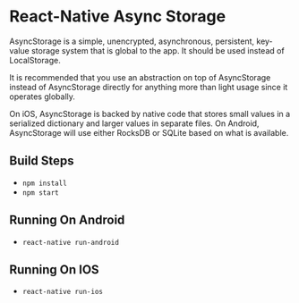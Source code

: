 # React-Native Async Storage

AsyncStorage is a simple, unencrypted, asynchronous, persistent, key-value storage system that is global to the app. It should be used instead of LocalStorage.

It is recommended that you use an abstraction on top of AsyncStorage instead of AsyncStorage directly for anything more than light usage since it operates globally.

On iOS, AsyncStorage is backed by native code that stores small values in a serialized dictionary and larger values in separate files. On Android, AsyncStorage will use either RocksDB or SQLite based on what is available.


## Build Steps

* `npm install`
* `npm start`

## Running On Android

* `react-native run-android`

## Running On IOS

* `react-native run-ios`

